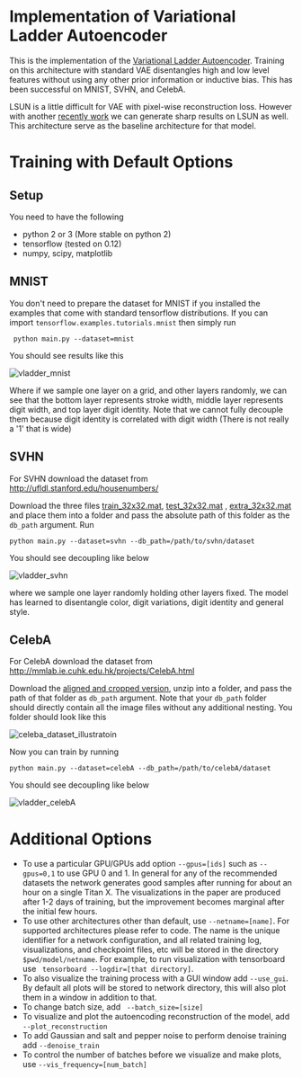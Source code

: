 # Implementation of Variational Ladder Autoencoder



This is the implementation of the [Variational Ladder Autoencoder](https://arxiv.org/abs/1702.08396). Training on this architecture with standard VAE disentangles high and low level features without using any other prior information or inductive bias. This has been successful on MNIST, SVHN, and CelebA. 

LSUN is a little difficult for VAE with pixel-wise reconstruction loss. However with another [recently work](https://github.com/ShengjiaZhao/Sequential-VAE) we can generate sharp results on LSUN as well. This architecture serve as the baseline architecture for that model.

# Training with Default Options

## Setup

You need to have the following

- python 2 or 3 (More stable on python 2)
- tensorflow (tested on 0.12)
- numpy, scipy, matplotlib

## MNIST

You don't need to prepare the dataset for MNIST if you installed the examples that come with standard tensorflow distributions. If you can import ```tensorflow.examples.tutorials.mnist``` then simply run 

``` python main.py --dataset=mnist```

You should see results like this

![vladder_mnist](plots/vladder_mnist.png)

Where if we sample one layer on a grid, and other layers randomly, we can see that the bottom layer represents stroke width, middle layer represents digit width, and top layer digit identity. Note that we cannot fully decouple them because digit identity is correlated with digit width (There is not really a '1' that is wide)

## SVHN

For SVHN download the dataset from http://ufldl.stanford.edu/housenumbers/

Download the three files [train_32x32.mat](http://ufldl.stanford.edu/housenumbers/train_32x32.mat), [test_32x32.mat](http://ufldl.stanford.edu/housenumbers/test_32x32.mat) , [extra_32x32.mat](http://ufldl.stanford.edu/housenumbers/extra_32x32.mat) and place them into a folder and pass the absolute path of this folder as the ```db_path``` argument. Run 

``` python main.py --dataset=svhn --db_path=/path/to/svhn/dataset ```

You should see decoupling like below

![vladder_svhn](plots/vladder_svhn.png)

where we sample one layer randomly holding other layers fixed. The model has learned to disentangle color, digit variations, digit identity and general style.

## CelebA

For CelebA download the dataset from http://mmlab.ie.cuhk.edu.hk/projects/CelebA.html

Download the [aligned and cropped version](https://drive.google.com/open?id=0B7EVK8r0v71pbWNEUjJKdDQ3dGc), unzip into a folder, and pass the path of that folder as ```db_path``` argument. Note that your ```db_path``` folder should directly contain all the image files without any additional nesting. You folder should look like this

![celeba_dataset_illustratoin](plots/celeba_dataset.png)

Now you can train by running

``` python main.py --dataset=celebA --db_path=/path/to/celebA/dataset ```

You should see decoupling like below

![vladder_celebA](plots/vladder_celebA.png)

# Additional Options

- To use a particular GPU/GPUs add option ```--gpus=[ids]``` such as ```--gpus=0,1``` to use GPU 0 and 1. In general for any of the recommended datasets the network generates good samples after running for about an hour on a single Titan X. The visualizations in the paper are produced after 1-2 days of training, but the improvement becomes marginal after the initial few hours. 
- To use other architectures other than default, use ```--netname=[name]```. For supported architectures please refer to code. The name is the unique identifier for a network configuration, and all related training log, visualizations, and checkpoint files, etc will be stored in the directory ```$pwd/model/netname```. For example, to run visualization with tensorboard use ``` tensorboard --logdir=[that directory]```.
- To also visualize the training process with a GUI window add ```--use_gui```. By default all plots will be stored to network directory, this will also plot them in a window in addition to that.
- To change batch size, add ``` --batch_size=[size]```
- To visualize and plot the autoencoding reconstruction of the model, add ```--plot_reconstruction```
- To add Gaussian and salt and pepper noise to perform denoise training add ```--denoise_train```
- To control the number of batches before we visualize and make plots, use ```--vis_frequency=[num_batch]```



